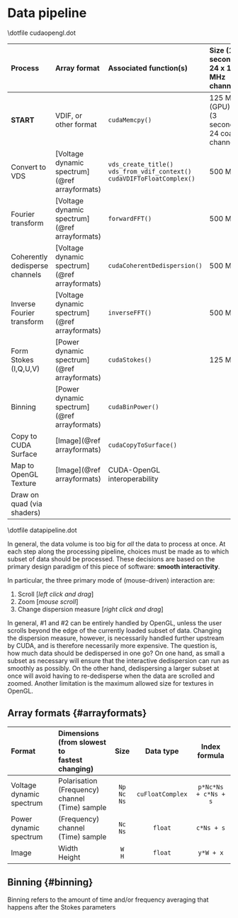 # Data pipeline

\dotfile cudaopengl.dot

| Process | Array format | Associated function(s) | Size (1 second,<br>24 x 1.28 MHz channels) |
| :------ | :----- | :---------- | :------------ |
| **START** | VDIF, or other format | `cudaMemcpy()` | 125 MB (GPU)<br>(3 seconds, 24 coarse channels) |
| Convert to VDS | [Voltage dynamic spectrum](@ref arrayformats) | `vds_create_title()`<br>`vds_from_vdif_context()`<br>`cudaVDIFToFloatComplex()` | 500 MB |
| Fourier transform | [Voltage dynamic spectrum](@ref arrayformats) | `forwardFFT()` | 500 MB |
| Coherently dedisperse<br>channels | [Voltage dynamic spectrum](@ref arrayformats) | `cudaCoherentDedispersion()` | 500 MB |
| Inverse Fourier transform | [Voltage dynamic spectrum](@ref arrayformats) | `inverseFFT()` | 500 MB |
| Form Stokes (I,Q,U,V) | [Power dynamic spectrum](@ref arrayformats) | `cudaStokes()` | 125 MB |
| Binning | [Power dynamic spectrum](@ref arrayformats) | `cudaBinPower()` |  |
| Copy to CUDA Surface | [Image](@ref arrayformats) | `cudaCopyToSurface()` |  |
| Map to OpenGL Texture | [Image](@ref arrayformats) | CUDA-OpenGL interoperability |  |
| Draw on quad (via shaders) |  |  |  |

\dotfile datapipeline.dot

In general, the data volume is too big for *all* the data to process at once.
At each step along the processing pipeline, choices must be made as to which subset of data should be processed.
These decisions are based on the primary design paradigm of this piece of software: **smooth interactivity**.

In particular, the three primary mode of (mouse-driven) interaction are:

1. Scroll [*left click and drag*]
2. Zoom [*mouse scroll*]
3. Change dispersion measure [*right click and drag*]

In general, #1 and #2 can be entirely handled by OpenGL, unless the user scrolls beyond the edge of the currently loaded subset of data.
Changing the dispersion measure, however, is necessarily handled further upstream by CUDA, and is therefore necessarily more expensive.
The question is, how much data should be dedispersed in one go?
On one hand, as small a subset as necessary will ensure that the interactive dedispersion can run as smoothly as possibly.
On the other hand, dedispersing a larger subset at once will avoid having to re-dedisperse when the data are scrolled and zoomed.
Another limitation is the maximum allowed size for textures in OpenGL.

## Array formats {#arrayformats}

| Format | Dimensions (from slowest to<br>fastest changing) | Size | Data type | Index formula |
| :----- | :----------------------------------------------- | :--: | :-------: | :-----: |
| Voltage dynamic spectrum | Polarisation <br> (Frequency) channel <br> (Time) sample | `Np`<br>`Nc`<br>`Ns` | `cuFloatComplex` | `p*Nc*Ns + c*Ns + s` |
| Power dynamic spectrum | (Frequency) channel <br> (Time) sample | `Nc`<br>`Ns` | `float` | `c*Ns + s` |
| Image | Width <br> Height | `W`<br> `H` | `float` | `y*W + x` |

## Binning {#binning}

Binning refers to the amount of time and/or frequency averaging that happens after the Stokes parameters
